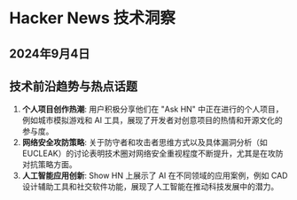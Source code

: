 # Hacker News 技术洞察

## 2024年9月4日

## 技术前沿趋势与热点话题

1. **个人项目创作热潮**:  用户积极分享他们在 "Ask HN" 中正在进行的个人项目，例如城市模拟游戏和 AI 工具，展现了开发者对创意项目的热情和开源文化的参与度。
2. **网络安全攻防策略**:  关于防守者和攻击者思维方式以及具体漏洞分析（如 EUCLEAK）的讨论表明技术圈对网络安全重视程度不断提升，尤其是在攻防对抗策略方面。
3. **人工智能应用创新**: Show HN 上展示了 AI 在不同领域的应用案例，例如 CAD 设计辅助工具和社交软件功能，展现了人工智能在推动科技发展中的潜力。 




